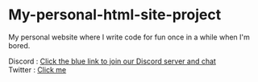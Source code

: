 # My-personal-html-site-project
My personal website where I write code for fun once in a while when I'm bored.

Discord : [Click the blue link to join our Discord server and chat](https://discord.gg/qsG7PSB7Wg)
<br/>
Twitter : [Click me](https://twitter.com/wehwastaken)
